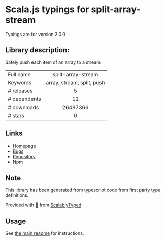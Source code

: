 
# Scala.js typings for split-array-stream

Typings are for version 2.0.0

## Library description:
Safely push each item of an array to a stream

|                    |                 |
| ------------------ | :-------------: |
| Full name          | split-array-stream |
| Keywords           | array, stream, split, push |
| # releases         | 5 |
| # dependents       | 11 |
| # downloads        | 26497366 |
| # stars            | 0 |

## Links
- [Homepage](https://github.com/stephenplusplus/split-array-stream#readme)
- [Bugs](https://github.com/stephenplusplus/split-array-stream/issues)
- [Repository](https://github.com/stephenplusplus/split-array-stream)
- [Npm](https://www.npmjs.com/package/split-array-stream)
    


## Note
This library has been generated from typescript code from first party type definitions.

Provided with :purple_heart: from [ScalablyTyped](https://github.com/oyvindberg/ScalablyTyped)

## Usage
See [the main readme](../../readme.md) for instructions.


